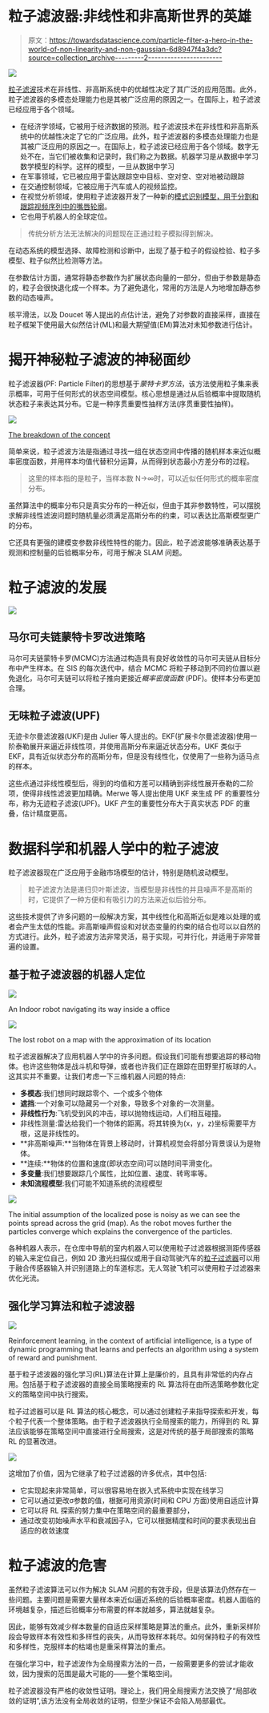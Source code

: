 # 粒子滤波器:非线性和非高斯世界的英雄

> 原文：<https://towardsdatascience.com/particle-filter-a-hero-in-the-world-of-non-linearity-and-non-gaussian-6d8947f4a3dc?source=collection_archive---------2----------------------->

![](img/c0c1cb46f13d9c221124e442790ce450.png)

[粒子滤波](https://github.com/sharathsrini/Particle-Filter)技术在非线性、非高斯系统中的优越性决定了其广泛的应用范围。此外，粒子滤波器的多模态处理能力也是其被广泛应用的原因之一。在国际上，粒子滤波已经应用于各个领域。

*   在经济学领域，它被用于经济数据的预测。粒子滤波技术在非线性和非高斯系统中的优越性决定了它的广泛应用。此外，粒子滤波器的多模态处理能力也是其被广泛应用的原因之一。在国际上，粒子滤波已经应用于各个领域。数字无处不在，当它们被收集和记录时，我们称之为数据。机器学习是从数据中学习数学模型的科学。这样的模型，一旦从数据中学习
*   在军事领域，它已被应用于雷达跟踪空中目标、空对空、空对地被动跟踪
*   在交通控制领域，它被应用于汽车或人的视频监控。
*   在视觉分析领域，使用粒子滤波器开发了一种新的[模式识别模型，用于分割和跟踪视频序列中的嘴唇轮廓](http://users.isr.ist.utl.pt/~gcarneiro/publications/Icpr10_v2_sub.pdf)。
*   它也用于机器人的全球定位。

> 传统分析方法无法解决的问题现在正通过粒子模拟得到解决。

在动态系统的模型选择、故障检测和诊断中，出现了基于粒子的假设检验、粒子多模型、粒子似然比检测等方法。

在参数估计方面，通常将静态参数作为扩展状态向量的一部分，但由于参数是静态的，粒子会很快退化成一个样本。为了避免退化，常用的方法是人为地增加静态参数的动态噪声。

核平滑法，以及 Doucet 等人提出的点估计法，避免了对参数的直接采样，直接在粒子框架下使用最大似然估计(ML)和最大期望值(EM)算法对未知参数进行估计。

# 揭开神秘粒子滤波的神秘面纱

粒子滤波器(PF: Particle Filter)的思想基于*蒙特卡罗方法*，该方法使用粒子集来表示概率，可用于任何形式的状态空间模型。核心思想是通过从后验概率中提取随机状态粒子来表达其分布。它是一种序贯重要性抽样方法(序贯重要性抽样)。

![](img/f9fa81fd7af626ea91e78e223a3df1c6.png)

[The breakdown of the concept](https://www.codeproject.com/Articles/865934/Object-Tracking-Particle-Filter-with-Ease)

简单来说，粒子滤波方法是指通过寻找一组在状态空间中传播的随机样本来近似概率密度函数，并用样本均值代替积分运算，从而得到状态最小方差分布的过程。

> 这里的样本指的是粒子，当样本数 N→∞时，可以近似任何形式的概率密度分布。

虽然算法中的概率分布只是真实分布的一种近似，但由于其非参数特性，可以摆脱求解非线性滤波问题时随机量必须满足高斯分布的约束，可以表达比高斯模型更广的分布。

它还具有更强的建模变参数非线性特性的能力。因此，粒子滤波能够准确表达基于观测和控制量的后验概率分布，可用于解决 SLAM 问题。

# 粒子滤波的发展

![](img/2ad2a8b38bb3f1c4751afbe45bd6230e.png)

## 马尔可夫链蒙特卡罗**改进策略**

马尔可夫链蒙特卡罗(MCMC)方法通过构造具有良好收敛性的马尔可夫链从目标分布中产生样本。在 SIS 的每次迭代中，结合 MCMC 将粒子移动到不同的位置以避免退化，马尔可夫链可以将粒子推向更接近*概率密度函数* (PDF)。使样本分布更加合理。

## **无味粒子滤波(UPF)**

无迹卡尔曼滤波器(UKF)是由 Julier 等人提出的。EKF(扩展卡尔曼滤波器)使用一阶泰勒展开来逼近非线性项，并使用高斯分布来逼近状态分布。UKF 类似于 EKF，具有近似状态分布的高斯分布，但是没有线性化，仅使用了一些称为适马点的样本。

这些点通过非线性模型后，得到的均值和方差可以精确到非线性展开泰勒的二阶项，使得非线性滤波更加精确。Merwe 等人提出使用 UKF 来生成 PF 的重要性分布，称为无迹粒子滤波(UPF)。UKF 产生的重要性分布大于真实状态 PDF 的重叠，估计精度更高。

# 数据科学和机器人学中的粒子滤波

粒子滤波器现在广泛应用于金融市场模型的估计，特别是随机波动模型。

> 粒子滤波方法是递归贝叶斯滤波，当模型是非线性的并且噪声不是高斯的时，它提供了一种方便和有吸引力的方法来近似后验分布。

这些技术提供了许多问题的一般解决方案，其中线性化和高斯近似是难以处理的或者会产生太低的性能。非高斯噪声假设和对状态变量的约束的结合也可以以自然的方式进行。此外，粒子滤波方法非常灵活，易于实现，可并行化，并适用于非常普遍的设置。

## 基于粒子滤波器的机器人定位

![](img/50ac5b445bc31b633e2e827632df51ac.png)

An Indoor robot navigating its way inside a office

![](img/8c614b6cb6f9fdf59ba9a22214c412ef.png)

The lost robot on a map with the approximation of its location

粒子滤波器解决了应用机器人学中的许多问题。假设我们可能有想要追踪的移动物体。也许这些物体是战斗机和导弹，或者也许我们正在跟踪在田野里打板球的人。这其实并不重要。让我们考虑一下三维机器人问题的特点:

*   **多模态**:我们想同时跟踪零个、一个或多个物体
*   **遮挡**:一个对象可以隐藏另一个对象，导致多个对象的一次测量。
*   **非线性行为**:飞机受到风的冲击，球以抛物线运动，人们相互碰撞。
*   非线性测量:雷达给我们一个物体的距离。将其转换为(x，y，z)坐标需要平方根，这是非线性的。
*   **非高斯噪声:**当物体在背景上移动时，计算机视觉会将部分背景误认为是物体。
*   **连续:**物体的位置和速度(即状态空间)可以随时间平滑变化。
*   **多变量**:我们想要跟踪几个属性，比如位置、速度、转弯率等。
*   **未知流程模型**:我们可能不知道系统的流程模型

![](img/f547efe3ddf1d64413371b2d13ad3895.png)

The initial assumption of the localized pose is noisy as we can see the points spread across the grid (map). As the robot moves further the particles converge which explains the convergence of the particles.

各种机器人表示，在仓库中导航的室内机器人可以使用粒子过滤器根据测距传感器的输入来定位自己，例如 2D 激光扫描仪或用于自动驾驶汽车的[粒子过滤器](https://github.com/sharathsrini/Particle-Filter)可以用于融合传感器输入并识别道路上的车道标志。无人驾驶飞机可以使用粒子过滤器来优化光流。

## **强化学习算法和粒子滤波器**

![](img/24987d86329b2c4d499a1930d7613c35.png)

Reinforcement learning, in the context of artificial intelligence, is a type of dynamic programming that learns and perfects an algorithm using a system of reward and punishment.

基于粒子滤波器的强化学习(RL)算法在计算上是廉价的，且具有非常低的内存占用。包括基于粒子滤波器的直接全局策略搜索的 RL 算法将在由所选策略参数化定义的策略空间中执行搜索。

粒子过滤器可以是 RL 算法的核心概念，可以通过创建粒子来指导探索和开发，每个粒子代表一个整体策略。由于粒子滤波器执行全局搜索的能力，所得到的 RL 算法应该能够在策略空间中直接进行全局搜索，这是对传统的基于局部搜索的策略 RL 的显著改进。

![](img/ee229884822dd26ab409f008f8b42990.png)

这增加了价值，因为它继承了粒子过滤器的许多优点，其中包括:

*   它实现起来非常简单，可以很容易地在嵌入式系统中实现在线学习
*   它可以通过更改σ参数的值，根据可用资源(时间和 CPU 方面)使用自适应计算
*   它可以将 RL 探索的努力集中在策略空间的最重要部分，
*   通过改变初始噪声水平和衰减因子λ，它可以根据精度和时间的要求表现出自适应的收敛速度

# 粒子滤波的危害

虽然粒子滤波算法可以作为解决 SLAM 问题的有效手段，但是该算法仍然存在一些问题。主要问题是需要大量样本来近似逼近系统的后验概率密度。机器人面临的环境越复杂，描述后验概率分布需要的样本就越多，算法就越复杂。

因此，能够有效减少样本数量的自适应采样策略是算法的重点。此外，重新采样阶段会导致样本有效性和多样性的丧失，从而导致样本耗尽。如何保持粒子的有效性和多样性，克服样本的枯竭也是重采样算法的重点。

在强化学习中，粒子滤波作为全局搜索方法的一员，一般需要更多的尝试才能收敛，因为搜索的范围是最大可能的——整个策略空间。

粒子滤波器没有严格的收敛性证明。理论上，我们用全局搜索方法交换了“局部收敛的证明”,该方法没有全局收敛的证明，但至少保证不会陷入局部最优。